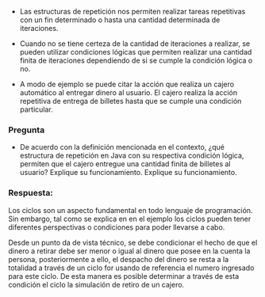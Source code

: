 - Las estructuras de repetición nos permiten realizar tareas repetitivas con un fin determinado o hasta una cantidad determinada de iteraciones.

- Cuando no se tiene certeza de la cantidad de iteraciones a realizar, se pueden utilizar condiciones lógicas que permiten realizar una cantidad finita de iteraciones dependiendo de si se cumple la condición lógica o no.

- A modo de ejemplo se puede citar la acción que realiza un cajero automático al entregar dinero al usuario. El cajero realiza la acción repetitiva de entrega de billetes hasta que se cumple una condición particular.

### Pregunta

- De acuerdo con la definición mencionada en el contexto, ¿qué estructura de repetición en Java con su respectiva condición lógica, permiten que el cajero entregue una cantidad finita de billetes al usuario? Explique su funcionamiento. Explique su funcionamiento.

### Respuesta:

Los ciclos son un aspecto fundamental en todo lenguaje de programación. Sin embargo, tal como se explica en en el ejemplo los ciclos pueden tener diferentes perspectivas o condiciones para poder llevarse a cabo.

Desde un punto da de vista técnico, se debe condicionar el hecho de que el dinero a retirar debe ser menor o igual al dinero que posee en la cuenta la persona, posteriormente a ello, el despacho del dinero se resta a la totalidad a través de un ciclo for usando de referencia el numero ingresado para este ciclo. De esta manera es posible determinar a través de esta condición el ciclo la simulación de retiro de un cajero.